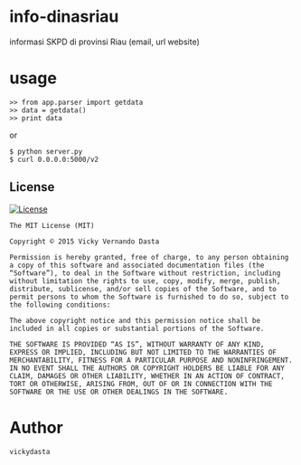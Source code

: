 # info-dinasriau
informasi SKPD di provinsi Riau (email, url website)


# usage

```
>> from app.parser import getdata
>> data = getdata()
>> print data
```
or

```
$ python server.py
$ curl 0.0.0.0:5000/v2
```

## License

[![License](https://img.shields.io/packagist/l/doctrine/orm.svg)](http://www.apache.org/licenses/LICENSE-2.0.html)


```
The MIT License (MIT)

Copyright © 2015 Vicky Vernando Dasta

Permission is hereby granted, free of charge, to any person obtaining a copy of this software and associated documentation files (the “Software”), to deal in the Software without restriction, including without limitation the rights to use, copy, modify, merge, publish, distribute, sublicense, and/or sell copies of the Software, and to permit persons to whom the Software is furnished to do so, subject to the following conditions:

The above copyright notice and this permission notice shall be included in all copies or substantial portions of the Software.

THE SOFTWARE IS PROVIDED “AS IS”, WITHOUT WARRANTY OF ANY KIND, EXPRESS OR IMPLIED, INCLUDING BUT NOT LIMITED TO THE WARRANTIES OF MERCHANTABILITY, FITNESS FOR A PARTICULAR PURPOSE AND NONINFRINGEMENT. IN NO EVENT SHALL THE AUTHORS OR COPYRIGHT HOLDERS BE LIABLE FOR ANY CLAIM, DAMAGES OR OTHER LIABILITY, WHETHER IN AN ACTION OF CONTRACT, TORT OR OTHERWISE, ARISING FROM, OUT OF OR IN CONNECTION WITH THE SOFTWARE OR THE USE OR OTHER DEALINGS IN THE SOFTWARE.
```

# Author

`vickydasta`
